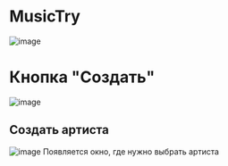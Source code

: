 # MusicTry

![image](https://github.com/user-attachments/assets/3c77c914-68c6-43f8-bf33-fe5bedefd59c)
# Кнопка "Создать"
![image](https://github.com/user-attachments/assets/2e9aab64-768f-458c-828a-a4d8cd4e8bfd)
## Создать артиста
![image](https://github.com/user-attachments/assets/38162c19-9e31-410f-9f65-355909957768)
Появляется окно, где нужно выбрать артиста
